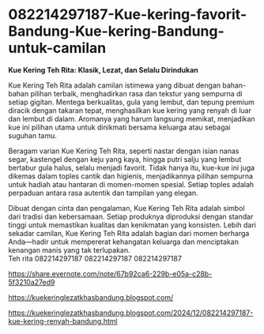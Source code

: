 # 082214297187-Kue-kering-favorit-Bandung-Kue-kering-Bandung-untuk-camilan
**Kue Kering Teh Rita: Klasik, Lezat, dan Selalu Dirindukan**  

Kue Kering Teh Rita adalah camilan istimewa yang dibuat dengan bahan-bahan pilihan terbaik, menghadirkan rasa dan tekstur yang sempurna di setiap gigitan. Mentega berkualitas, gula yang lembut, dan tepung premium diracik dengan takaran tepat, menghasilkan kue kering yang renyah di luar dan lembut di dalam. Aromanya yang harum langsung memikat, menjadikan kue ini pilihan utama untuk dinikmati bersama keluarga atau sebagai suguhan tamu.  

Beragam varian Kue Kering Teh Rita, seperti nastar dengan isian nanas segar, kastengel dengan keju yang kaya, hingga putri salju yang lembut bertabur gula halus, selalu menjadi favorit. Tidak hanya itu, kue-kue ini juga dikemas dalam toples cantik dan higienis, menjadikannya pilihan sempurna untuk hadiah atau hantaran di momen-momen spesial. Setiap toples adalah perpaduan antara rasa autentik dan tampilan yang elegan.  

Dibuat dengan cinta dan pengalaman, Kue Kering Teh Rita adalah simbol dari tradisi dan kebersamaan. Setiap produknya diproduksi dengan standar tinggi untuk memastikan kualitas dan kenikmatan yang konsisten. Lebih dari sekadar camilan, Kue Kering Teh Rita adalah bagian dari momen berharga Anda—hadir untuk mempererat kehangatan keluarga dan menciptakan kenangan manis yang tak terlupakan.  
Teh rita
082214297187
082214297187
082214297187

https://share.evernote.com/note/67b92ca6-229b-e05a-c28b-5f3210a27ed9

https://kuekeringlezatkhasbandung.blogspot.com/
 
https://kuekeringlezatkhasbandung.blogspot.com/2024/12/082214297187-kue-kering-renyah-bandung.html
